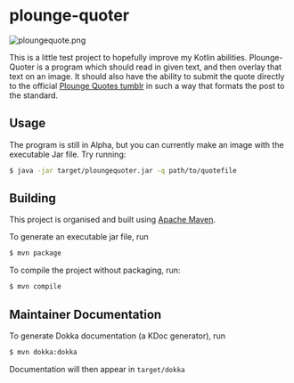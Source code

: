 # plounge-quoter

![ploungequote.png](http://68.media.tumblr.com/fa7e3912bdec55643d9ae280d34928fd/tumblr_nhkszdkeR71t4798zo1_540.png)

This is a little test project to hopefully improve my Kotlin abilities.
Plounge-Quoter is a program which should read in given text, and then overlay
that text on an image. It should also have the ability to submit the quote
directly to the official [Plounge Quotes tumblr](http://ploungequotes.tumblr.com) in such a way that formats the
post to the standard.

## Usage

The program is still in Alpha, but you can currently make an image with the
executable Jar file. Try running:

```bash
$ java -jar target/ploungequoter.jar -q path/to/quotefile
```

## Building

This project is organised and built using [Apache
Maven](https://maven.apache.org/).

To generate an executable jar file, run

```bash
$ mvn package
```

To compile the project without packaging, run:

```bash
$ mvn compile
```

## Maintainer Documentation
To generate Dokka documentation (a KDoc generator), run

```bash
$ mvn dokka:dokka
```

Documentation will then appear in `target/dokka`
